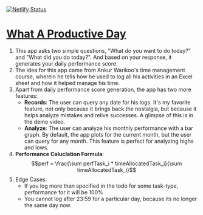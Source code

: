 [![Netlify Status](https://api.netlify.com/api/v1/badges/1993c4d7-0960-4f5f-aa6e-96c8d8d1af07/deploy-status)](https://app.netlify.com/sites/animated-stardust-bc1d3e/deploys)

# [What A Productive Day](https://www.whataproductiveday.study/)

1. This app asks two simple questions, "What do you want to do today?" and "What did you do today?". And based on your response, it generates your daily performance score. 
2. The idea for this app came from Ankur Warikoo's time management course, wherein he tells how he used to log all his activities in an Excel sheet and how it helped manage his time. 
3. Apart from daily performance score generation, the app has two more features:
    - **Records**: The user can query any date for his logs. It's my favorite feature, not only because it brings back the nostalgia, but because it helps analyze mistakes and relive successes. A glimpse of this is in the demo video.
    - **Analyze**: The user can analyze his monthly performance with a bar graph. By default, the app plots for the current month, but the user can query for any month. This feature is perfect for analyzing highs and lows.
4. **Performance Caluclation Formula**: $$perf = \frac{\sum perfTask_i * timeAllocatedTask_i}{\sum timeAllocatedTask_i}$$
5. Edge Cases:
    - If you log more than specified in the todo for some task-type, performance for it will be 100%
    - You cannot log after 23:59 for a particular day, because its no longer the same day now.
